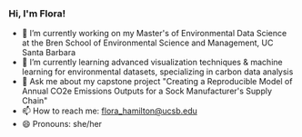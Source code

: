 ### Hi, I'm Flora!

- 🔭 I’m currently working on my Master's of Environmental Data Science at the Bren School of Environmental Science and Management, UC Santa Barbara 
- 🌱 I’m currently learning advanced visualization techniques & machine learning for environmental datasets, specializing in carbon data analysis 
- 💬 Ask me about my capstone project "Creating a Reproducible Model of Annual CO2e Emissions Outputs for a Sock Manufacturer's Supply Chain" 
- 📫 How to reach me: flora_hamilton@ucsb.edu
- 😄 Pronouns: she/her

  


